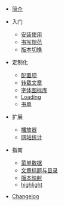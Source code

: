 - [简介](/)

- 入门

  - [安装使用](Docs/GettingStarted/install.md)
  - [书写规范](Docs/GettingStarted/writtenForm.md)
  - [版本切换](Docs/GettingStarted/versionSwitch.md)

- 定制化

  - [配置项](Docs/Customization/config.md)
  - [转载文章](Docs/Customization/reprinted.md)
  - [字体图标库](Docs/Customization/fonticon.md)
  - [Loading](Docs/Customization/loading.md)
  - [书单](Docs/Customization/bookList.md)
  
- 扩展

  - [播放器](Docs/Customization/player.md)
  - [网站统计](Docs/Customization/statistical.md)

- 指南

  - [菜单数据](Docs/Guide/menuData.md)
  - [文章标题与目录](Docs/Guide/articleDirectory.md)
  - [版本映射](Docs/Guide/versionMapping.md)
  - [highlight](Docs/Guide/highlight.md)

- [Changelog](Docs/changelog.md)
